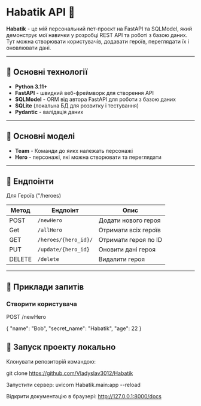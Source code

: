 # Habatik API 🚀

**Habatik** - це мій персональний пет-проєкт на FastAPI та SQLModel, який демонструє мої навички у розробці REST API та роботі з базою даних.  
Тут можна створювати користувачів, додавати героїв, переглядати їх і оновлювати дані.  

---

## 🔹 Основні технології

- **Python 3.11+**  
- **FastAPI** - швидкий веб-фреймворк для створення API  
- **SQLModel** - ORM від автора FastAPI для роботи з базою даних  
- **SQLite** (локальна БД для розвитку і тестування)  
- **Pydantic** - валідація даних  

---

## 🔹 Основні моделі

- **Team** - Команди до яикх належать персонажі  
- **Hero** - персонажі, які можна створювати та переглядати  

---

## 🔹 Ендпоінти
Для Героїв ("/heroes)

| Метод | Ендпоінт | Опис |
|-------|----------|-----|
| POST  | `/newHero` | Додати нового героя |
| Get  | `/allHero` | Отримати всіх героїв |
| GET   | `/heroes/{hero_id}/` | Отримати героя по ID |
| PUT   | `/update/{hero_id}` | Оновити дані героя |
| DELETE | `/delete` | Видалити героя |

---

## 🔹 Приклади запитів

### Створити користувача
POST /newHero

{
  "name": "Bob",
  "secret_name": "Habatik",
  "age": 22
}


## 🔹 Запуск проекту локально

Клонувати репозиторій командою:

git clone https://github.com/Vladyslav3012/Habatik

Запустити сервер:
uvicorn Habatik.main:app --reload

Відкрити документацію в браузері:
http://127.0.0.1:8000/docs



